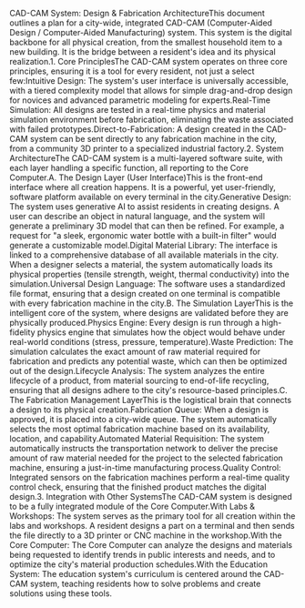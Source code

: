 CAD-CAM System: Design & Fabrication ArchitectureThis document outlines a plan for a city-wide, integrated CAD-CAM (Computer-Aided Design / Computer-Aided Manufacturing) system. This system is the digital backbone for all physical creation, from the smallest household item to a new building. It is the bridge between a resident's idea and its physical realization.1. Core PrinciplesThe CAD-CAM system operates on three core principles, ensuring it is a tool for every resident, not just a select few:Intuitive Design: The system's user interface is universally accessible, with a tiered complexity model that allows for simple drag-and-drop design for novices and advanced parametric modeling for experts.Real-Time Simulation: All designs are tested in a real-time physics and material simulation environment before fabrication, eliminating the waste associated with failed prototypes.Direct-to-Fabrication: A design created in the CAD-CAM system can be sent directly to any fabrication machine in the city, from a community 3D printer to a specialized industrial factory.2. System ArchitectureThe CAD-CAM system is a multi-layered software suite, with each layer handling a specific function, all reporting to the Core Computer.A. The Design Layer (User Interface)This is the front-end interface where all creation happens. It is a powerful, yet user-friendly, software platform available on every terminal in the city.Generative Design: The system uses generative AI to assist residents in creating designs. A user can describe an object in natural language, and the system will generate a preliminary 3D model that can then be refined. For example, a request for "a sleek, ergonomic water bottle with a built-in filter" would generate a customizable model.Digital Material Library: The interface is linked to a comprehensive database of all available materials in the city. When a designer selects a material, the system automatically loads its physical properties (tensile strength, weight, thermal conductivity) into the simulation.Universal Design Language: The software uses a standardized file format, ensuring that a design created on one terminal is compatible with every fabrication machine in the city.B. The Simulation LayerThis is the intelligent core of the system, where designs are validated before they are physically produced.Physics Engine: Every design is run through a high-fidelity physics engine that simulates how the object would behave under real-world conditions (stress, pressure, temperature).Waste Prediction: The simulation calculates the exact amount of raw material required for fabrication and predicts any potential waste, which can then be optimized out of the design.Lifecycle Analysis: The system analyzes the entire lifecycle of a product, from material sourcing to end-of-life recycling, ensuring that all designs adhere to the city's resource-based principles.C. The Fabrication Management LayerThis is the logistical brain that connects a design to its physical creation.Fabrication Queue: When a design is approved, it is placed into a city-wide queue. The system automatically selects the most optimal fabrication machine based on its availability, location, and capability.Automated Material Requisition: The system automatically instructs the transportation network to deliver the precise amount of raw material needed for the project to the selected fabrication machine, ensuring a just-in-time manufacturing process.Quality Control: Integrated sensors on the fabrication machines perform a real-time quality control check, ensuring that the finished product matches the digital design.3. Integration with Other SystemsThe CAD-CAM system is designed to be a fully integrated module of the Core Computer.With Labs & Workshops: The system serves as the primary tool for all creation within the labs and workshops. A resident designs a part on a terminal and then sends the file directly to a 3D printer or CNC machine in the workshop.With the Core Computer: The Core Computer can analyze the designs and materials being requested to identify trends in public interests and needs, and to optimize the city's material production schedules.With the Education System: The education system's curriculum is centered around the CAD-CAM system, teaching residents how to solve problems and create solutions using these tools.
